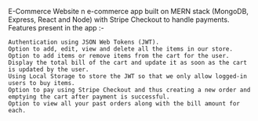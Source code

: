 E-Commerce Website
n e-commerce app built on MERN stack (MongoDB, Express, React and Node) with Stripe Checkout to handle payments. Features present in the app :-

    Authentication using JSON Web Tokens (JWT).
    Option to add, edit, view and delete all the items in our store.
    Option to add items or remove items from the cart for the user.
    Display the total bill of the cart and update it as soon as the cart is updated by the user.
    Using Local Storage to store the JWT so that we only allow logged-in users to buy items.
    Option to pay using Stripe Checkout and thus creating a new order and emptying the cart after payment is successful.
    Option to view all your past orders along with the bill amount for each.
